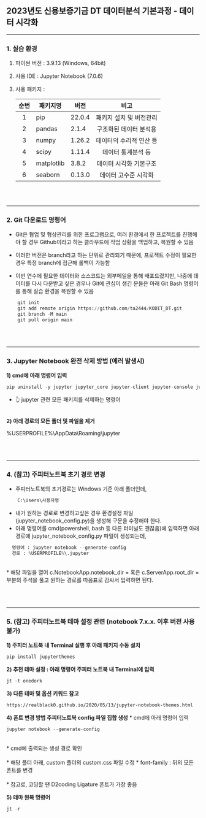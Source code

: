 ## 2023년도 신용보증기금 DT 데이터분석 기본과정 - 데이터 시각화
* * * 
### 1. 실습 환경
1) 파이썬 버전 : 3.9.13 (Windows, 64bit)
2) 사용 IDE : Jupyter Notebook (7.0.6)
3) 사용 패키지 : </br>

    |순번|패키지명|버전|비고|
    |:---:|---|---|:---:|
    |1|pip|22.0.4|패키지 설치 및 버전관리|
    |2|pandas|2.1.4|구조화된 데이터 분석용|
    |3|numpy|1.26.2|데이터의 수리적 연산 등|
    |4|scipy|1.11.4|데이터 통계분석 등|
    |5|matplotlib|3.8.2|데이터 시각화 기본구조|
    |6|seaborn|0.13.0|데이터 고수준 시각화|
</br></br>
- - -
### 2. Git 다운로드 명령어

* Git은 협업 및 형상관리를 위한 프로그램으로, 여러 환경에서 한 프로젝트를 진행해야 할 경우 Github이라고 하는 클라우드에 작업 상황을 백업하고, 복원할 수 있음
   
* 이러한 버전은 branch라고 하는 단위로 관리되기 때문에, 프로젝트 수정이 필요한 경우 특정 branch에 접근해 롤백이 가능함

* 이번 연수에 필요한 데이터와 소스코드는 외부메일을 통해 배포드렸지만, 나중에 데이터를 다시 다운받고 싶은 경우나 Git에 관심이 생긴 분들은 아래 Git Bash 명령어를 통해
실습 환경을 복원할 수 있음
  
```python
    git init
    git add remote origin https://github.com/ta2444/KODIT_DT.git
    git branch -M main
    git pull origin main
```

</br></br>
- - -
### 3. Jupyter Notebook 완전 삭제 방법 (에러 발생시)

**1) cmd에 아래 명령어 입력**
  
```python
pip uninstall -y jupyter jupyter_core jupyter-client jupyter-console jupyterlab_pygments qtconsole notebook nbconvert nbformat nbclassic nbclient jupyterlab-widgets jupyter-events jupyter-server jupyter-server-terminals jupyter_server_fileid jupyter_server_ydoc jupyter-ydoc jupyterlab jupyterlab_server
```
    
* 👆 jupyter 관련 모든 패키지를 삭제하는 명령어 </br></br>
  
**2) 아래 경로의 모든 폴더 및 파일을 제거**

%USERPROFILE%\AppData\Roaming\jupyter

</br></br>
- - -
### 4. (참고) 주피터노트북 초기 경로 변경

* 주피터노트북의 초기경로는 Windows 기준 아래 폴더인데,
```python
    C:\Users\사용자명
```
* 내가 원하는 경로로 변경하고싶은 경우 환경설정 파일(jupyter_notebook_config.py)을 생성해 구문을 수정해야 한다.
* 아래 명령어를 cmd(powershell, bash 등 다른 터미널도 괜찮음)에 입력하면 아래 경로에 jupyter_notebook_config.py 파일이 생성되는데,
  
```python
  명령어 : jupyter notebook --generate-config
  경로 : %USERPROFILE%\.jupyter
```
</br>
    * 해당 파일을 열어 c.NotebookApp.notebook_dir = 혹은 c.ServerApp.root_dir  = 부분의 주석을 풀고 원하는 경로를 따옴표로 감싸서 입력하면 된다. 
  

  

</br></br>
- - -
### 5. (참고) 주피터노트북 테마 설정 관련 (notebook 7.x.x. 이후 버전 사용 불가)

**1) 주피터 노트북 내 Terminal 실행 후 아래 패키지 수동 설치**

```python
pip install jupyterthemes
```

**2) 추천 테마 설정 : 아래 명령어 주피터 노트북 내 Terminal에 입력**
```python
jt -t onedork
```

**3) 다른 테마 및 옵션 키워드 참고**
```HTML
https://realblack0.github.io/2020/05/13/jupyter-notebook-themes.html
```

**4) 폰트 변경 방법 주피터노트북 config 파일 집합 생성**
    * cmd에 아래 명령어 입력
    </br>
```python
jupyter notebook --generate-config
```
</br>
    * cmd에 출력되는 생성 경로 확인
    </br></br>
    * 해당 폴더 아래, custom 폴더의 custom.css 파일 수정
        * font-family : 뒤의 모든 폰트를 변경
    </br></br>
    * 참고로, 코딩할 땐  D2coding Ligature 폰트가 가장 좋음

**5) 테마 원복 명령어**
</br>
```python
jt -r
```
